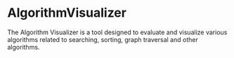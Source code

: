 # AlgorithmVisualizer
The Algorithm Visualizer is a tool designed to evaluate and visualize various algorithms related to searching, sorting, graph traversal and other algorithms.
